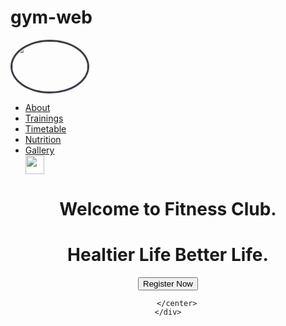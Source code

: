 # gym-web
<!DOCTYPE html>
<html lang="en">
<head>
    <meta charset="UTF-8">
    <meta http-equiv="X-UA-Compatible" content="IE=edge">
    <meta name="viewport" content="width=device-width, initial-scale=1.0">
    <link rel="stylesheet" href="style.css">
    <title>practise 1</title>
</head>
<body id="bd">
    <div id="container">
        <div class="navb">
            <img  src="assets/logo.jpg" height="80px" width="120px" style="border-radius: 60%; border:3px solid #393E46; " >
            <nav class="navbar">
                <ul>
                  <li>
                    <a class="active" href="#home" class="lf">About</a>
                  </li>
                  <li>
                    <a href="Trainings.html"class="lf">Trainings</a>
                  </li>
                  <li>
                    <a href="timetable.html" class="lf">Timetable</a>
                  </li>
                  <li>
                    <a href="nutrition.html" class="lf">Nutrition</a>
                  </li>
                  <li>
                    <a href="gallery.html"  class="lf">Gallery</a>
                  </li>
                 <a href="https://www.facebook.com/goldsgym/"><img src="assets/fb.jpeg" height="30px" width="30px"></a>
                </ul>
              </nav>
        </div>
        <center>
            <div class="data">
            <h1>Welcome to Fitness Club.</h1>
            <h1>Healtier Life Better Life.</h1>
            <button type="button" class="bt" onclick="window.location.href='Register  Now.html';">Register Now</button>
        </div>

        </center>
    </div>

    
</body>
</html>
